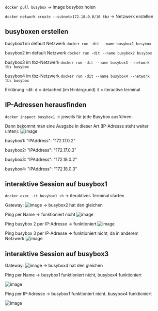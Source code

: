 
`docker pull busybox` -> Image busybox holen

`docker network create --subnet=172.18.0.0/16 tbz` -> Netzwerk erstellen


## busyboxen erstellen

busybox1 im default Netzwerk
`docker run -dit --name busybox1 busybox`

busybox2 im default Netzwerk
`docker run -dit --name busybox2 busybox`

busybox3 im tbz-Netzwerk
`docker run -dit --name busybox3 --network tbz busybox`

busybox4 im tbz-Netzwerk
`docker run -dit --name busybox4 --network tbz busybox`

Erklärung -dit: 
d = detached (im Hintergrund)
it = iteractive terminal

## IP-Adressen herausfinden
`docker inspect busybox1` -> jeweils für jede Busybox ausführen.

Dann bekommt man eine Ausgabe in dieser Art (IP-Adresse steht weiter unten):
![image](https://github.com/user-attachments/assets/43083915-18a2-419c-abc5-389816fe070b)

busybox1: "IPAddress": "172.17.0.2"

busybox2: "IPAddress": "172.17.0.3"

busybox3: "IPAddress": "172.18.0.2"

busybox4: "IPAddress": "172.18.0.3"


## interaktive Session auf busybox1 

`docker exec -it busybox1 sh` -> iteraktives Terminal starten

Gateway:
![image](https://github.com/user-attachments/assets/a19738d7-84c9-4503-834a-9bc9645a5e9d)
-> busybox2 hat den gleichen

Ping per Name -> funktioniert nicht
![image](https://github.com/user-attachments/assets/5388da9d-d6a3-42d4-a83b-9fafa1fbb9b8)

Ping busybox 2 per IP-Adresse -> funktioniert
![image](https://github.com/user-attachments/assets/8f8f8738-b9e4-46cc-9add-87aa16bb14b2)

Ping busybox 3 per IP-Adresse -> funktioniert nicht, da in anderem Netzwerk
![image](https://github.com/user-attachments/assets/77bf2455-9c90-4ed8-a49d-caa260aac4f1)


## interaktive Session auf busybox3
Gateway:
![image](https://github.com/user-attachments/assets/dbf04972-2def-41c7-8271-e0fb940b5b80)
-> busybox4 hat den gleichen

Ping per Name -> busybox1 funktioniert nicht, busybox4 funktioniert

![image](https://github.com/user-attachments/assets/8135f3a4-54f9-4edd-aa00-25ebc7bc418c)

Ping per IP-Adresse -> busybox1 funktioniert nicht, busybox4 funktioniert

![image](https://github.com/user-attachments/assets/31280553-37fe-47a5-ad5d-dfc1088f5702)
